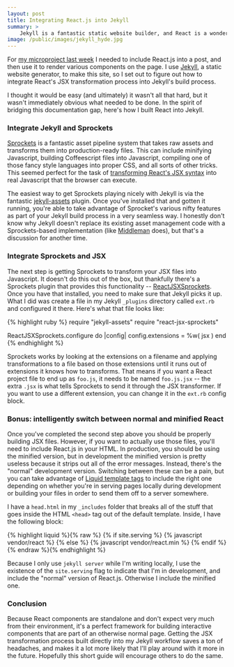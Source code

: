 ```yaml
---
layout: post
title: Integrating React.js into Jekyll
summary: >
    Jekyll is a fantastic static website builder, and React is a wonderful Javascript UI framework. Making them work together isn't very hard, but requires a few not terribly documented steps. Hopefully this post will bridge the documentation gap.
image: /public/images/jekyll_hyde.jpg
---
```


For [my microproject last week](/2014/10/10/mlb-team-colors-in-hexadecimal/) I needed to include React.js into a post, and then use it to render various components on the page. I use [Jekyll](http://jekyllrb.com/), a static website generator, to make this site, so I set out to figure out how to integrate React's JSX transformation process into Jekyll's build process.

I thought it would be easy (and ultimately) it wasn't all that hard, but it wasn't immediately obvious what needed to be done. In the spirit of bridging this documentation gap, here's how I built React into Jekyll.

### Integrate Jekyll and Sprockets

[Sprockets](https://github.com/sstephenson/sprockets) is a fantastic asset pipeline system that takes raw assets and transforms them into production-ready files. This can include minifying Javascript, building Coffeescript files into Javascript, compiling one of those fancy style languages into proper CSS, and all sorts of other tricks. This seemed perfect for the task of [transforming React's JSX syntax](http://facebook.github.io/react/docs/jsx-in-depth.html#the-transform) into real Javascript that the browser can execute.

The easiest way to get Sprockets playing nicely with Jekyll is via the fantastic [jekyll-assets](https://github.com/ixti/jekyll-assets) plugin. Once you've installed that and gotten it running, you're able to take advantage of Sprocket's various nifty features as part of your Jekyll build process in a very seamless way. I honestly don't know why Jekyll doesn't replace its existing asset management code with a Sprockets-based implementation (like [Middleman](http://middlemanapp.com/) does), but that's a discussion for another time.

### Integrate Sprockets and JSX

The next step is getting Sprockets to transform your JSX files into Javascript. It doesn't do this out of the box, but thankfully there's a Sprockets plugin that provides this functionality -- [ReactJSXSprockets](https://github.com/jvatic/react-jsx-sprockets). Once you have that installed, you need to make sure that Jekyll picks it up. What I did was create a file in my Jekyll `_plugins` directory called `ext.rb` and configured it there. Here's what that file looks like:

{% highlight ruby %}
require "jekyll-assets"
require "react-jsx-sprockets"

ReactJSXSprockets.configure do |config|
  config.extensions = %w( jsx )
end
{% endhighlight %}

Sprockets works by looking at the extensions on a filename and applying transformations to a file based on those extensions until it runs out of extensions it knows how to transforms. That means if you want a React project file to end up as `foo.js`, it needs to be named `foo.js.jsx` -- the extra `.jsx` is what tells Sprockets to send it through the JSX transformer. If you want to use a different extension, you can change it in the `ext.rb` config block.

### Bonus: intelligently switch between normal and minified React

Once you've completed the second step above you should be properly building JSX files. However, if you want to actually use those files, you'll need to include React.js in your HTML. In production, you should be using the minified version, but in development the minified version is pretty useless because it strips out all of the error messages. Instead, there's the "normal" development version. Switching between these can be a pain, but you can take advantage of [Liquid template tags](http://liquidmarkup.org/) to include the right one depending on whether you're in serving pages locally during development or building your files in order to send them off to a server somewhere.

I have a `head.html` in my `_includes` folder that breaks all of the stuff that goes inside the HTML `<head>` tag out of the default template. Inside, I have the following block:

{% highlight liquid %}{% raw %}
{% if site.serving %}
    {% javascript vendor/react %}
{% else %}
    {% javascript vendor/react.min %}
{% endif %}
{% endraw %}{% endhighlight %}

Because I only use `jekyll server` while I'm writing locally, I use the existence of the `site.serving` flag to indicate that I'm in development, and include the "normal" version of React.js. Otherwise I include the minified one.

### Conclusion

Because React components are standalone and don't expect very much from their environment, it's a perfect framework for building interactive components that are part of an otherwise normal page. Getting the JSX transformation process built directly into my Jekyll workflow saves a ton of headaches, and makes it a lot more likely that I'll play around with it more in the future. Hopefully this short guide will encourage others to do the same.
